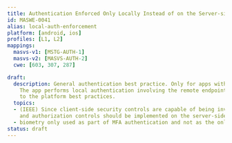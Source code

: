 ```yaml
---
title: Authentication Enforced Only Locally Instead of on the Server-side
id: MASWE-0041
alias: local-auth-enforcement
platform: [android, ios]
profiles: [L1, L2]
mappings:
  masvs-v1: [MSTG-AUTH-1]
  masvs-v2: [MASVS-AUTH-2]
  cwe: [603, 307, 287]

draft:
  description: General authentication best practice. Only for apps with connection.
    The app performs local authentication involving the remote endpoint and according
    to the platform best practices.
  topics:
  - (IEEE) Since client-side security controls are capable of being invaded, authentication
    and authorization controls should be implemented on the server-side.
  - biometry only used as part of MFA authentication and not as the only auth method
status: draft
---
```


